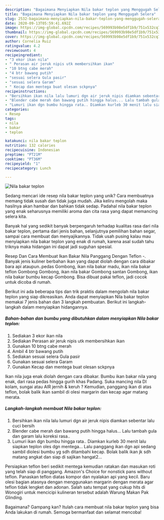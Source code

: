 ```yaml
---
description: "Bagaimana Menyiapkan Nila bakar teplon yang Menggugah Selera"
title: "Bagaimana Menyiapkan Nila bakar teplon yang Menggugah Selera"
slug: 2532-bagaimana-menyiapkan-nila-bakar-teplon-yang-menggugah-selera
date: 2020-09-13T05:59:41.692Z
image: https://img-global.cpcdn.com/recipes/569993b98e5df1b9/751x532cq70/nila-bakar-teplon-foto-resep-utama.jpg
thumbnail: https://img-global.cpcdn.com/recipes/569993b98e5df1b9/751x532cq70/nila-bakar-teplon-foto-resep-utama.jpg
cover: https://img-global.cpcdn.com/recipes/569993b98e5df1b9/751x532cq70/nila-bakar-teplon-foto-resep-utama.jpg
author: Cornelia Ruiz
ratingvalue: 4.2
reviewcount: 4
recipeingredient:
- "3 ekor ikan nila"
- " Perasan air jeruk nipis utk membersihkan ikan"
- "10 btng cabe merah"
- "4 btr bawang putih"
- "sesuai selera Gula pasir"
- "sesuai selera Garam"
- " Kecap dan mentega buat olesan sckpnya"
recipeinstructions:
- "Bersihkan ikan nila lalu lumuri dgn air jeruk nipis diamkan sebentar lalu cuci bersih"
- "Blender cabe merah dan bawang putih hingga halus... Lalu tambah gula dan garam lalu koreksi rasa.."
- "Lumuri ikan dgn bumbu hingga rata.. Diamkan kurleb 30 menit lalu siapkan teplon oles dgn mentega... Lalu panggang ikan dgn api sedang sambil diolesi bumbu yg sdh ditambahi kecap. Bolak balik ikan jk sdh matang angkat dan siap di sajikan hangat2..."
categories:
- Resep
tags:
- nila
- bakar
- teplon

katakunci: nila bakar teplon 
nutrition: 132 calories
recipecuisine: Indonesian
preptime: "PT21M"
cooktime: "PT36M"
recipeyield: "1"
recipecategory: Lunch

---
```



![Nila bakar teplon](https://img-global.cpcdn.com/recipes/569993b98e5df1b9/751x532cq70/nila-bakar-teplon-foto-resep-utama.jpg)

Sedang mencari ide resep nila bakar teplon yang unik? Cara membuatnya memang tidak susah dan tidak juga mudah. Jika keliru mengolah maka hasilnya akan hambar dan bahkan tidak sedap. Padahal nila bakar teplon yang enak seharusnya memiliki aroma dan cita rasa yang dapat memancing selera kita.

Banyak hal yang sedikit banyak berpengaruh terhadap kualitas rasa dari nila bakar teplon, pertama dari jenis bahan, selanjutnya pemilihan bahan segar, sampai cara membuat dan menyajikannya. Tidak usah pusing kalau mau menyiapkan nila bakar teplon yang enak di rumah, karena asal sudah tahu triknya maka hidangan ini dapat jadi suguhan spesial.

Resep Dan Cara Membuat Ikan Bakar Nila Panggang Dengan Teflon -. Banyak jenis kuliner berbahan ikan yang dapat diolah dengan cara dibakar bara api ataupun..pedas Gombong, ikan nila bakar madu, ikan nila bakar teflon Gombong Gombong, ikan nila bakar Gombong santan Gombong, ikan nila bakar bumbu kecap Gombong. Bisa dibuat pakai teflon, jadi cocok untuk dicoba di rumah.


Berikut ini ada beberapa tips dan trik praktis dalam mengolah nila bakar teplon yang siap dikreasikan. Anda dapat menyiapkan Nila bakar teplon memakai 7 jenis bahan dan 3 langkah pembuatan. Berikut ini langkah-langkah dalam menyiapkan hidangannya.

<!--inarticleads1-->

##### Bahan-bahan dan bumbu yang dibutuhkan dalam menyiapkan Nila bakar teplon:

1. Sediakan 3 ekor ikan nila
1. Sediakan  Perasan air jeruk nipis utk membersihkan ikan
1. Gunakan 10 btng cabe merah
1. Ambil 4 btr bawang putih
1. Sediakan sesuai selera Gula pasir
1. Gunakan sesuai selera Garam
1. Gunakan  Kecap dan mentega buat olesan sckpnya


Ikan nila juga enak diolah dengan cara dibakar. Bumbu ikan bakar nila yang enak, dari rasa pedas hingga gurih khas Padang. Suka mancing nila DI kolam, sungai atau AIR jernih &amp; keruh ? Kemudian, panggang ikan di atas teflon, bolak balik ikan sambil di olesi margarin dan kecap agar matang merata. 

<!--inarticleads2-->

##### Langkah-langkah membuat Nila bakar teplon:

1. Bersihkan ikan nila lalu lumuri dgn air jeruk nipis diamkan sebentar lalu cuci bersih
1. Blender cabe merah dan bawang putih hingga halus... Lalu tambah gula dan garam lalu koreksi rasa..
1. Lumuri ikan dgn bumbu hingga rata.. Diamkan kurleb 30 menit lalu siapkan teplon oles dgn mentega... Lalu panggang ikan dgn api sedang sambil diolesi bumbu yg sdh ditambahi kecap. Bolak balik ikan jk sdh matang angkat dan siap di sajikan hangat2...


Persiapkan teflon beri sedikit mentega kemudian ratakan dan masukan roti yang telah siap di panggang. Amazon&#39;s Choice for nonstick pans without teflon. Panaskan teflon diatas kompor dan nyalakan api yang kecil. Baru olesi bagian atasnya dengan menggunakan margarin dengan merata agar teflon tidak lengket dan adonan. Salah satu tempat yang cukup hits di Wonogiri untuk mencicipi kulineran tersebut adalah Warung Makan Pak Glinding. 

Bagaimana? Gampang kan? Itulah cara membuat nila bakar teplon yang bisa Anda lakukan di rumah. Semoga bermanfaat dan selamat mencoba!
